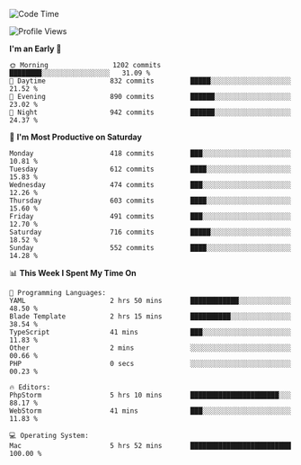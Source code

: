 <!--START_SECTION:waka-->
![Code Time](http://img.shields.io/badge/Code%20Time-2%2C727%20hrs%2022%20mins-blue)

![Profile Views](http://img.shields.io/badge/Profile%20Views-0-blue)

**I'm an Early 🐤** 

```text
🌞 Morning                1202 commits        ████████░░░░░░░░░░░░░░░░░   31.09 % 
🌆 Daytime                832 commits         █████░░░░░░░░░░░░░░░░░░░░   21.52 % 
🌃 Evening                890 commits         ██████░░░░░░░░░░░░░░░░░░░   23.02 % 
🌙 Night                  942 commits         ██████░░░░░░░░░░░░░░░░░░░   24.37 % 
```
📅 **I'm Most Productive on Saturday** 

```text
Monday                   418 commits         ███░░░░░░░░░░░░░░░░░░░░░░   10.81 % 
Tuesday                  612 commits         ████░░░░░░░░░░░░░░░░░░░░░   15.83 % 
Wednesday                474 commits         ███░░░░░░░░░░░░░░░░░░░░░░   12.26 % 
Thursday                 603 commits         ████░░░░░░░░░░░░░░░░░░░░░   15.60 % 
Friday                   491 commits         ███░░░░░░░░░░░░░░░░░░░░░░   12.70 % 
Saturday                 716 commits         █████░░░░░░░░░░░░░░░░░░░░   18.52 % 
Sunday                   552 commits         ████░░░░░░░░░░░░░░░░░░░░░   14.28 % 
```


📊 **This Week I Spent My Time On** 

```text
💬 Programming Languages: 
YAML                     2 hrs 50 mins       ████████████░░░░░░░░░░░░░   48.50 % 
Blade Template           2 hrs 15 mins       ██████████░░░░░░░░░░░░░░░   38.54 % 
TypeScript               41 mins             ███░░░░░░░░░░░░░░░░░░░░░░   11.83 % 
Other                    2 mins              ░░░░░░░░░░░░░░░░░░░░░░░░░   00.66 % 
PHP                      0 secs              ░░░░░░░░░░░░░░░░░░░░░░░░░   00.23 % 

🔥 Editors: 
PhpStorm                 5 hrs 10 mins       ██████████████████████░░░   88.17 % 
WebStorm                 41 mins             ███░░░░░░░░░░░░░░░░░░░░░░   11.83 % 

💻 Operating System: 
Mac                      5 hrs 52 mins       █████████████████████████   100.00 % 
```


<!--END_SECTION:waka-->

